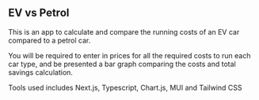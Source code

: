 ## EV vs Petrol

This is an app to calculate and compare the running costs of an EV car compared to a petrol car.

You will be required to enter in prices for all the required costs to run each car type, and be presented a bar graph comparing the costs and total savings calculation.

Tools used includes Next.js, Typescript, Chart.js, MUI and Tailwind CSS
